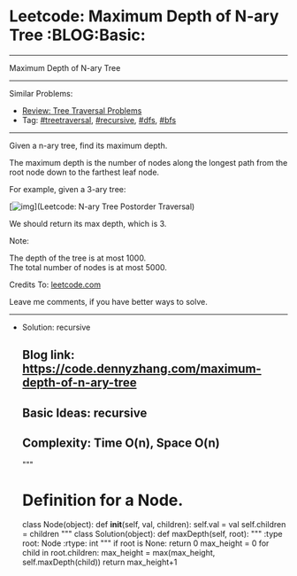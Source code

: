
# Leetcode: Maximum Depth of N-ary Tree     :BLOG:Basic:

---

Maximum Depth of N-ary Tree  

---

Similar Problems:  

-   [Review: Tree Traversal Problems](https://code.dennyzhang.com/review-treetraversal)
-   Tag: [#treetraversal](https://code.dennyzhang.com/tag/treetraversal), [#recursive](https://code.dennyzhang.com/tag/recursive), [#dfs](https://code.dennyzhang.com/tag/dfs), [#bfs](https://code.dennyzhang.com/tag/bfs)

---

Given a n-ary tree, find its maximum depth.  

The maximum depth is the number of nodes along the longest path from the root node down to the farthest leaf node.  

For example, given a 3-ary tree:  

[![img](https://raw.githubusercontent.com/DennyZhang/challenges-leetcode-interesting/master/images/NaryTreeExample.png)](Leetcode: N-ary Tree Postorder Traversal)  

We should return its max depth, which is 3.  

Note:  

The depth of the tree is at most 1000.  
The total number of nodes is at most 5000.  

Credits To: [leetcode.com](https://leetcode.com/problems/maximum-depth-of-n-ary-tree/description/)  

Leave me comments, if you have better ways to solve.  

---

-   Solution: recursive

    ## Blog link: https://code.dennyzhang.com/maximum-depth-of-n-ary-tree
    ## Basic Ideas: recursive
    ##
    ## Complexity: Time O(n), Space O(n)
    
    """
    # Definition for a Node.
    class Node(object):
        def __init__(self, val, children):
            self.val = val
            self.children = children
    """
    class Solution(object):
        def maxDepth(self, root):
            """
            :type root: Node
            :rtype: int
            """
            if root is None: return 0
            max_height = 0
            for child in root.children:
                max_height = max(max_height, self.maxDepth(child))
            return max_height+1

